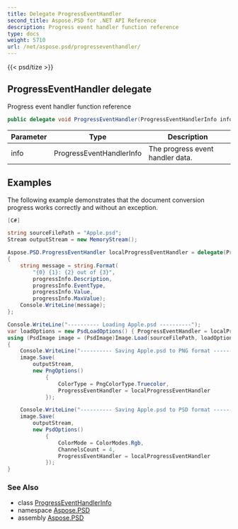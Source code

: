```yaml
---
title: Delegate ProgressEventHandler
second_title: Aspose.PSD for .NET API Reference
description: Progress event handler function reference
type: docs
weight: 5710
url: /net/aspose.psd/progresseventhandler/
---
```

{{< psd/tize >}}
## ProgressEventHandler delegate

Progress event handler function reference

```csharp
public delegate void ProgressEventHandler(ProgressEventHandlerInfo info);
```

| Parameter | Type | Description |
| --- | --- | --- |
| info | ProgressEventHandlerInfo | The progress event handler data. |

## Examples

The following example demonstrates that the document conversion progress works correctly and without an exception.

```csharp
[C#]

string sourceFilePath = "Apple.psd";
Stream outputStream = new MemoryStream();

Aspose.PSD.ProgressEventHandler localProgressEventHandler = delegate(ProgressEventHandlerInfo progressInfo)
{
    string message = string.Format(
        "{0} {1}: {2} out of {3}",
        progressInfo.Description,
        progressInfo.EventType,
        progressInfo.Value,
        progressInfo.MaxValue);
    Console.WriteLine(message);
};

Console.WriteLine("---------- Loading Apple.psd ----------");
var loadOptions = new PsdLoadOptions() { ProgressEventHandler = localProgressEventHandler };
using (PsdImage image = (PsdImage)Image.Load(sourceFilePath, loadOptions))
{
    Console.WriteLine("---------- Saving Apple.psd to PNG format ----------");
    image.Save(
        outputStream,
        new PngOptions()
            {
                ColorType = PngColorType.Truecolor,
                ProgressEventHandler = localProgressEventHandler
            });

    Console.WriteLine("---------- Saving Apple.psd to PSD format ----------");
    image.Save(
        outputStream,
        new PsdOptions()
            {
                ColorMode = ColorModes.Rgb,
                ChannelsCount = 4,
                ProgressEventHandler = localProgressEventHandler
            });
}
```

### See Also

* class [ProgressEventHandlerInfo](../../aspose.psd.progressmanagement/progresseventhandlerinfo/)
* namespace [Aspose.PSD](../../aspose.psd/)
* assembly [Aspose.PSD](../../)


